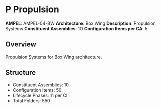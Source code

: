 # P Propulsion

**AMPEL**: AMPEL-04-BW
**Architecture**: Box Wing
**Description**: Propulsion Systems
**Constituent Assemblies**: 10
**Configuration Items per CA**: 5

## Overview
Propulsion Systems for Box Wing architecture.

## Structure
- Constituent Assemblies: 10
- Configuration Items: 50
- Lifecycle Phases: 11 per CI
- Total Folders: 550
